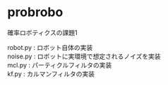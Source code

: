 # probrobo
確率ロボティクスの課題1

robot.py : ロボット自体の実装<br>
noise.py : ロボットに実環境で想定されるノイズを実装<br>
mcl.py   : パーティクルフィルタの実装<br>
kf.py    : カルマンフィルタの実装<rb>
